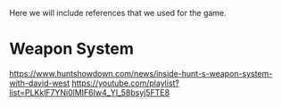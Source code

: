 Here we will include references that we used for the game. 

# Weapon System
https://www.huntshowdown.com/news/inside-hunt-s-weapon-system-with-david-west
https://youtube.com/playlist?list=PLKklF7YNi0lMIF6Iw4_YI_58bsyj5FTE8
